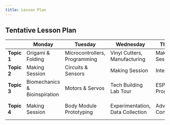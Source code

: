```yaml
---
title: Lesson Plan
---
```



## Tentative Lesson Plan


 |             | Monday                             | Tuesday                          | Wednesday                             | Thursday          | Friday                               |
 | ----------- | ---------------------------------- | -------------------------------- | ------------------------------------- | ----------------- | ------------------------------------ |
 | **Topic 1** | Origami & Folding                  | Microcontrollers,<br>Programming | Vinyl Cutters,<br> Manufacturing      | Making Session    | Final Build                          |
 | **Topic 2** | Making Session                     | Circuits & Sensors               | Making Session                        | Integration       | Final Integration                    |
 | **Topic 3** | Biomechanics & <br> Bioinspiration | Motors & Servos                  | Tech Building Lab Tour                | ESP32 Programming | Internal Presentations               |
 | **Topic 4** | Making Session                     | Body Module Prototyping          | Experimentation, <br> Data Collection | Advanced Control  | **Parent Showcase <br> (3:00-4:00)** |


<!--
Specific Concepts by topic

## Monday

* Make Padlet and get people using it
* Open up kits and see what's inside
* talk about popup book mechanisms
* make a popup book
* 


-->